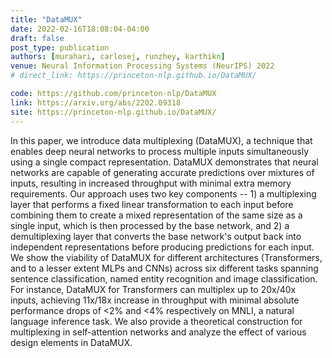 ```yaml
---
title: "DataMUX"
date: 2022-02-16T18:08:04-04:00
draft: false
post_type: publication
authors: [murahari, carlosej, runzhey, karthikn]
venue: Neural Information Processing Systems (NeurIPS) 2022
# direct_link: https://princeton-nlp.github.io/DataMUX/

code: https://github.com/princeton-nlp/DataMUX
link: https://arxiv.org/abs/2202.09318
site: https://princeton-nlp.github.io/DataMUX/
---
```

In this paper, we introduce data multiplexing (DataMUX), a technique that enables deep neural networks to process multiple inputs simultaneously using a single compact representation. DataMUX demonstrates that neural networks are capable of generating accurate predictions over mixtures of inputs, resulting in increased throughput with minimal extra memory requirements. Our approach uses two key components -- 1) a multiplexing layer that performs a fixed linear transformation to each input before combining them to create a mixed representation of the same size as a single input, which is then processed by the base network, and 2) a demultiplexing layer that converts the base network's output back into independent representations before producing predictions for each input. We show the viability of DataMUX for different architectures (Transformers, and to a lesser extent MLPs and CNNs) across six different tasks spanning sentence classification, named entity recognition and image classification. For instance, DataMUX for Transformers can multiplex up to 20x/40x inputs, achieving 11x/18x increase in throughput with minimal absolute performance drops of <2% and <4% respectively on MNLI, a natural language inference task. We also provide a theoretical construction for multiplexing in self-attention networks and analyze the effect of various design elements in DataMUX.
